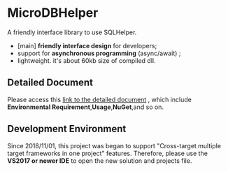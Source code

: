 MicroDBHelper
==========================================
A friendly interface library to use SQLHelper. 

* [main] **friendly interface design** for developers;
* support for **asynchronous programming** (async/await) ;
* lightweight. it's about 60kb size of compiled dll. 

## Detailed Document
Please access this [link to the detailed document](https://doraemonyu.github.io/MicroDBHelper/) , which include **Environmental Requirement**,**Usage**,**NuGet**,and so on.

## Development Environment
Since 2018/11/01, this project was began to support "Cross-target multiple target frameworks in one project" features.
Therefore, please use the **VS2017 or newer IDE** to open the new solution and projects file.

